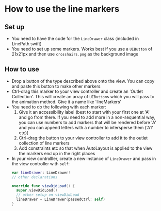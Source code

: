 How to use the line markers
===========================

Set up
------

* You need to have the code for the `LineDrawer` class (included in LinePath.swift)
* You need to set up some markers. Works best if you use a `UIButton` of 21x21px and then use `crosshairs.png` as the background image

How to use
----------

* Drop a button of the type described above onto the view. You can copy and paste this button to make other markers
* Ctrl-drag this marker to your view controller and create an 'Outlet Collection'. This will create an array of `UIButton`s which you will pass to the animation method. Give it a name like 'lineMarkers'
* You need to do the following with each marker:
  1. Give it an accessibility label (best to start with your first one at 'A' and go from there. If you need to add more in a non-sequential way, you can use numbers to add markers that will be rendered before 'A' and you can append letters with a number to intersperse them ('A1' etc))
  2. Ctrl-drag the button to your view controller to add it to the outlet collection of line markers
  3. Add constraints etc so that when AutoLayout is applied to the view the markers end up in the right places
* In your view controlller, create a new instance of `LineDrawer` and pass in the view controller with `self`:
  ```swift
  var lineDrawer: LineDrawer!
  // other declarations

  override func viewDidLoad() {
    super.viewDidLoad()
    // other setup on viewDidLoad
    lineDrawer = LineDrawer(passedCtrl: self)
  }
  ```
